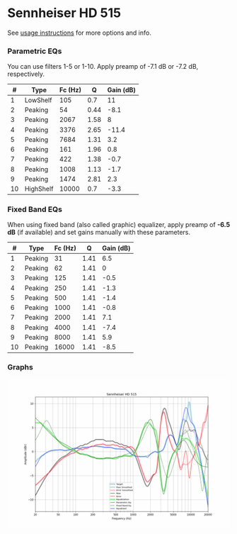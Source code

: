 # Sennheiser HD 515
See [usage instructions](https://github.com/jaakkopasanen/AutoEq#usage) for more options and info.

### Parametric EQs
You can use filters 1-5 or 1-10. Apply preamp of -7.1 dB or -7.2 dB, respectively.

|   # | Type      |   Fc (Hz) |    Q |   Gain (dB) |
|-----|-----------|-----------|------|-------------|
|   1 | LowShelf  |       105 | 0.7  |        11   |
|   2 | Peaking   |        54 | 0.44 |        -8.1 |
|   3 | Peaking   |      2067 | 1.58 |         8   |
|   4 | Peaking   |      3376 | 2.65 |       -11.4 |
|   5 | Peaking   |      7684 | 1.31 |         3.2 |
|   6 | Peaking   |       161 | 1.96 |         0.8 |
|   7 | Peaking   |       422 | 1.38 |        -0.7 |
|   8 | Peaking   |      1008 | 1.13 |        -1.7 |
|   9 | Peaking   |      1474 | 2.81 |         2.3 |
|  10 | HighShelf |     10000 | 0.7  |        -3.3 |

### Fixed Band EQs
When using fixed band (also called graphic) equalizer, apply preamp of **-6.5 dB** (if available) and set gains manually with these parameters.

|   # | Type    |   Fc (Hz) |    Q |   Gain (dB) |
|-----|---------|-----------|------|-------------|
|   1 | Peaking |        31 | 1.41 |         6.5 |
|   2 | Peaking |        62 | 1.41 |         0   |
|   3 | Peaking |       125 | 1.41 |        -0.5 |
|   4 | Peaking |       250 | 1.41 |        -1.3 |
|   5 | Peaking |       500 | 1.41 |        -1.4 |
|   6 | Peaking |      1000 | 1.41 |        -0.8 |
|   7 | Peaking |      2000 | 1.41 |         7.1 |
|   8 | Peaking |      4000 | 1.41 |        -7.4 |
|   9 | Peaking |      8000 | 1.41 |         5.9 |
|  10 | Peaking |     16000 | 1.41 |        -8.5 |

### Graphs
![](./Sennheiser%20HD%20515.png)
